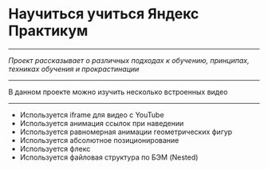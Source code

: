 # Научиться учиться Яндекс Практикум
***
*Проект рассказывает о различных подходах к обучению, принципах, техниках обучения и прокрастинации*
***
В данном проекте можно изучить несколько встроенных видео
***
* Используется iframe для видео с YouTube
* Используется анимация ссылок при наведении
* Используется равномерная анимации геометрических фигур
* Используется абсолютное позиционирование
* Используется флекс
* Используется файловая структура по БЭМ (Nested)

